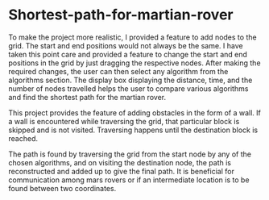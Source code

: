 # Shortest-path-for-martian-rover
To make the project more realistic, I provided a feature to add nodes to the grid. The start and end positions would not always be the same. I have taken this point care and 
provided a feature to change the start and end positions in the grid by just dragging the respective nodes. After making the required changes, the user can then select any 
algorithm from the algorithms section.  The display box displaying the distance, time, and the number of nodes travelled helps the user to compare various algorithms and find 
the shortest path for the martian rover. 

This project provides the feature of adding obstacles in the form of a wall. If a wall is encountered while traversing the grid, that particular block is skipped and is not 
visited. Traversing happens until the destination block is reached.  

The path is found by traversing the grid from the start node by any of the chosen algorithms, and on visiting the destination node, the path is reconstructed and added up to 
give the final path. It is beneficial for communication among mars rovers or if an intermediate location is to be found between two coordinates. 
